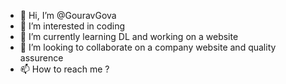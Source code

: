 - 👋 Hi, I’m @GouravGova
- 👀 I’m interested in coding
- 🌱 I’m currently learning DL and working on a website
- 💞️ I’m looking to collaborate on a company website and quality assurence
- 📫 How to reach me ?

<!---
GouravGova/GouravGova is a ✨ special ✨ repository because its `README.md` (this file) appears on your GitHub profile.
You can click the Preview link to take a look at your changes.
--->
